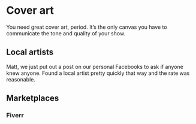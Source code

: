 # Cover art

You need great cover art, period. It’s the only canvas you have to communicate the tone and quality of your show.

## Local artists

Matt, we just put out a post on our personal Facebooks to ask if anyone knew anyone. Found a local artist pretty quickly that way and the rate was reasonable.

## Marketplaces

### Fiverr

